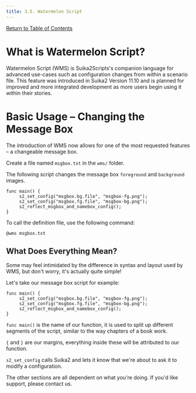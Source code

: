 ```yaml
---
title: 3.5. Watermelon Script
---
```


[Return to Table of Contents](index)


# What is Watermelon Script?
Watermelon Script (WMS) is Suika2Scripts's companion language for advanced use-cases such as configuration changes from within a scenario file. This feature was introduced in Suika2 Version 11.10 and is planned for improved and more integrated development as more users begin using it within their stories.

# Basic Usage – Changing the Message Box
The introduction of WMS now allows for one of the most requested features – a changeable message box.

Create a file named `msgbox.txt` in the `wms/` folder.

The following script changes the message box `foreground` and `background` images.
```
func main() {
     s2_set_config("msgbox.bg.file", "msgbox-fg.png");
     s2_set_config("msgbox.fg.file", "msgbox-bg.png");
     s2_reflect_msgbox_and_namebox_config();
}
```

To call the definition file, use the following command:
```
@wms msgbox.txt
```

## What Does Everything Mean?
Some may feel intimidated by the difference in syntax and layout used by WMS, but don't worry, it's actually quite simple!

Let's take our message box script for example:
```
func main() {
     s2_set_config("msgbox.bg.file", "msgbox-fg.png");
     s2_set_config("msgbox.fg.file", "msgbox-bg.png");
     s2_reflect_msgbox_and_namebox_config();
}
```

`func main()` is the name of our function, it is used to split up different segments of the script, similar to the way chapters of a book work.

`{` and `}` are our margins, everything inside these will be attributed to our function.

`s2_set_config` calls Suika2 and lets it know that we're about to ask it to modify a configuration.

The other sections are all dependent on what you're doing. If you'd like support, please contact us.
